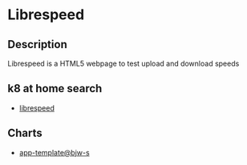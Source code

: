 # Librespeed

## Description

Librespeed is a HTML5 webpage to test upload and download speeds

## k8 at home search

- [librespeed](https://nanne.dev/k8s-at-home-search/#/librespeed)

## Charts

- [app-template@bjw-s](https://bjw-s.github.io/helm-charts/)
